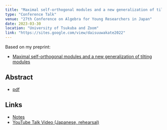 ```yaml
---
title: "Maximal self-orthogonal modules and a new generalization of tilting modules"
type: "Conference Talk"
venue: "27th Conference on Algebra for Young Researchers in Japan"
date: 2023-03-30
location: "University of Tsukuba and Zoom"
link: "https://sites.google.com/view/daisuuwakate2022"
---
```


Based on my preprint:

- [Maximal self-orthogonal modules and a new generalization of tilting modules](/papers/mso/)

## Abstract

- [pdf](/files/wakate-2023-abst.pdf)

## Links

- [Notes](/files/2023-03-30.pdf)
- [YouTube Talk Video (Japanese, rehearsal)](https://youtu.be/n7ncrQ_PS4E)
